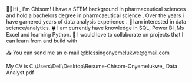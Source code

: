👋🏼Hi , I'm Chisom! I have a STEM background in pharmaceutical sciences and hold a bachelors degree in pharmcaeutical science . Over the years i have garnered  years of data analysis experience . 👀I am interested in data science/analytics. 🍀 I am currently have knowledge in SQL, Power BI ,Ms Excel and learning Python. 🌺 I would love to collaborate on projects that I can learn from and build with 

📥 You can send me an e-mail @blessingonyemelukwe@gmail.com

My CV is C:\Users\Dell\Desktop\Resume-Chisom-Onyemelukwe_ Data Analyst.pdf

